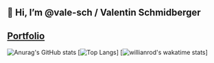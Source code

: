 ## 👋 Hi, I’m @vale-sch / Valentin Schmidberger
##  [Portfolio](https://vale-sch.github.io/ValentinSchmidberger/ "Portfolio")
<!--START_SECTION:waka-->
<!--END_SECTION:waka-->

![Anurag's GitHub stats](https://github-readme-stats.vercel.app/api?username=vale-sch&show_icons=true&theme=transparent)
[![Top Langs](https://github-readme-stats.vercel.app/api/top-langs/?username=vale-sch&layout=compact)]
[![willianrod's wakatime stats](https://github-readme-stats.vercel.app/api/wakatime?username=vale_sch)]

